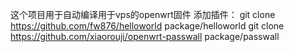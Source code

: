 这个项目用于自动编译用于vps的openwrt固件
添加插件：
git clone https://github.com/fw876/helloworld package/helloworld
git clone https://github.com/xiaorouji/openwrt-passwall package/passwall
